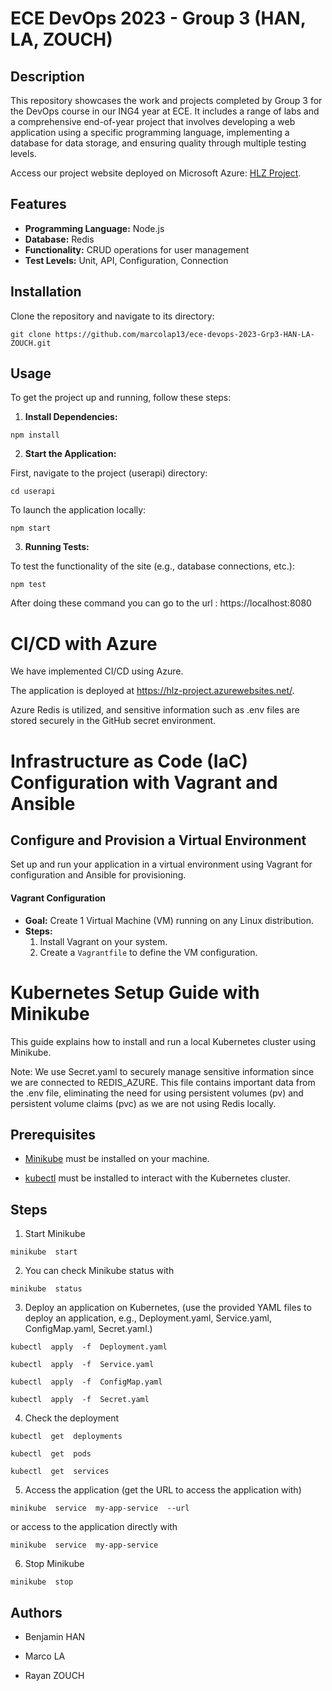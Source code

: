 # ECE DevOps 2023 - Group 3 (HAN, LA, ZOUCH)

## Description

This repository showcases the work and projects completed by Group 3 for the DevOps course in our ING4 year at ECE. It includes a range of labs and a comprehensive end-of-year project that involves developing a web application using a specific programming language, implementing a database for data storage, and ensuring quality through multiple testing levels.

Access our project website deployed on Microsoft Azure: [HLZ Project](https://hlz-project.azurewebsites.net/).

## Features

- **Programming Language:** Node.js
- **Database:** Redis
- **Functionality:** CRUD operations for user management
- **Test Levels:** Unit, API, Configuration, Connection

## Installation

Clone the repository and navigate to its directory:


```
git clone https://github.com/marcolap13/ece-devops-2023-Grp3-HAN-LA-ZOUCH.git

```

  

## Usage

  

To get the project up and running, follow these steps:

1. **Install Dependencies:**

```
npm install

```

2. **Start the Application:**

First, navigate to the project (userapi) directory:

```
cd userapi
```

To launch the application locally:

```
npm start

```

3. **Running Tests:**

  

To test the functionality of the site (e.g., database connections, etc.):

```
npm test

```


After doing these command you can go to the url : https://localhost:8080

# CI/CD with Azure

We have implemented CI/CD using Azure.

The application is deployed at https://hlz-project.azurewebsites.net/. 

Azure Redis is utilized, and sensitive information such as .env files are stored securely in the GitHub secret environment.
  
  
  
# Infrastructure as Code (IaC) Configuration with Vagrant and Ansible

## Configure and Provision a Virtual Environment

Set up and run your application in a virtual environment using Vagrant for configuration and Ansible for provisioning. 

#### Vagrant Configuration
- **Goal:** Create 1 Virtual Machine (VM) running on any Linux distribution.
- **Steps:**
  1. Install Vagrant on your system.
  2. Create a `Vagrantfile` to define the VM configuration.


# Kubernetes Setup Guide with Minikube

  

This guide explains how to install and run a local Kubernetes cluster using Minikube.

Note: We use Secret.yaml to securely manage sensitive information since we are connected to REDIS_AZURE. This file contains important data from the .env file, eliminating the need for using persistent volumes (pv) and persistent volume claims (pvc) as we are not using Redis locally.
  

## Prerequisites

  

- [Minikube](https://minikube.sigs.k8s.io/docs/start/) must be installed on your machine.

- [kubectl](https://kubernetes.io/docs/tasks/tools/install-kubectl/) must be installed to interact with the Kubernetes cluster.

  

## Steps

  



1. Start Minikube
```
minikube  start
```
  

2. You can check Minikube status with
```
minikube  status
```
  

3. Deploy an application on Kubernetes, (use the provided YAML files to deploy an application, e.g., Deployment.yaml, Service.yaml, ConfigMap.yaml, Secret.yaml.)

```
kubectl  apply  -f  Deployment.yaml

kubectl  apply  -f  Service.yaml

kubectl  apply  -f  ConfigMap.yaml

kubectl  apply  -f  Secret.yaml
```
  

4. Check the deployment

```
kubectl  get  deployments

kubectl  get  pods

kubectl  get  services
```
  

5. Access the application (get the URL to access the application with)

```
minikube  service  my-app-service  --url
```

or access to the application directly with

```
minikube  service  my-app-service 
```

6. Stop Minikube

```
minikube  stop
```



  
  

## Authors

  

-  Benjamin  HAN

-  Marco  LA

-  Rayan  ZOUCH
